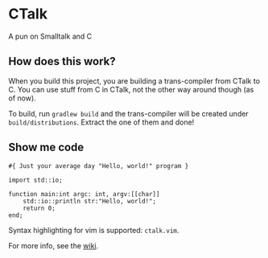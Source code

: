 # CTalk

A pun on Smalltalk and C

## How does this work?

When you build this project, you are building a trans-compiler from CTalk to C.
You can use stuff from C in CTalk, not the other way around though (as of now).

To build, run `gradlew build` and the trans-compiler will be created under
`build/distributions`. Extract the one of them and done!

## Show me code

```
#{ Just your average day "Hello, world!" program }

import std::io;

function main:int argc: int, argv:[[char]]
    std::io::println str:"Hello, world!";
    return 0;
end;
```

Syntax highlighting for vim is supported: `ctalk.vim`.

For more info, see the [wiki](https://github.com/plankp/CTalk/wiki).
